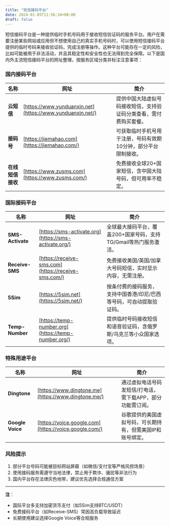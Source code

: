 ```yaml
---
title: "短信接码平台"
date: 2024-01-05T11:56:34+08:00
draft: false
---
```




短信接码平台是一种提供临时手机号码用于接收短信验证码的服务平台。用户在需要注册某些网站或应用但不想使用自己的真实手机号码时，可以使用短信接码平台提供的临时号码来接收验证码，完成注册等操作。这种平台可能存在一定的风险，比如可能被用于非法活动，并且其稳定性和安全性也无法得到完全保障。以下是国内外主流短信接码平台的网址整理，按服务区域分类并标注注意事项：


### **国内接码平台**

| 名称 | 网址 | 简介 |
| --- | --- | --- |
| **云短信** | [https://www.yunduanxin.net](https://www.yunduanxin.net/) | 提供中国大陆虚拟号码接收短信，支持验证码分类查看，需付费购买套餐。 |
| **接码号** | [https://jiemahao.com](https://jiemahao.com/) | 可获取临时手机号用于注册，号码有效期10分钟，部分平台限制接收。 |
| **在线短信接收** | [https://www.zusms.com](https://www.zusms.com/) | 免费接收全球20+国家短信，含中国大陆号码，但可用率不稳定。 |


### **国际接码平台**

| 名称 | 网址 | 简介 |
| --- | --- | --- |
| **SMS-Activate** | [https://sms-activate.org](https://sms-activate.org/) | 全球最大接码平台，覆盖200+国家号码，支持TG/Gmail等热门服务激活。 |
| **Receive-SMS** | [https://receive-sms.com](https://receive-sms.com/) | 免费接收美国/英国/加拿大号码短信，实时显示内容，无需注册。 |
| **5Sim** | [https://5sim.net](https://5sim.net/) | 按条付费的接码服务，支持中国香港/印尼/巴西等号码，可自动提取验证码。 |
| **Temp-Number** | [https://temp-number.org](https://temp-number.org/) | 提供临时号码接收短信和语音验证码，含俄罗斯/乌克兰等小众国家选项。 |


### **特殊用途平台**

| 名称 | 网址 | 简介 |
| --- | --- | --- |
| **Dingtone** | [https://www.dingtone.me](https://www.dingtone.me/) | 通过虚拟电话号码发短信/打电话，需下载APP，部分功能需订阅。 |
| **Google Voice** | [https://voice.google.com](https://voice.google.com/) | 谷歌提供的美国虚拟号码，可长期持有，但需美国IP和账号绑定。 |


### **风险提示**

1. 部分平台号码可能被目标网站屏蔽（如微信/支付宝等严格风控场景）
2. 使用接码服务需遵守当地法律，禁止用于欺诈、骚扰等非法行为
3. 国内平台存在法律灰色地带，建议优先选择合规通信方案

---

**注**：

- 国际平台多支持加密货币支付（如5Sim支持BTC/USDT）
- 免费接码平台（如Receive-SMS）常因高负载导致延迟
- 长期使用建议选择Google Voice等合规服务